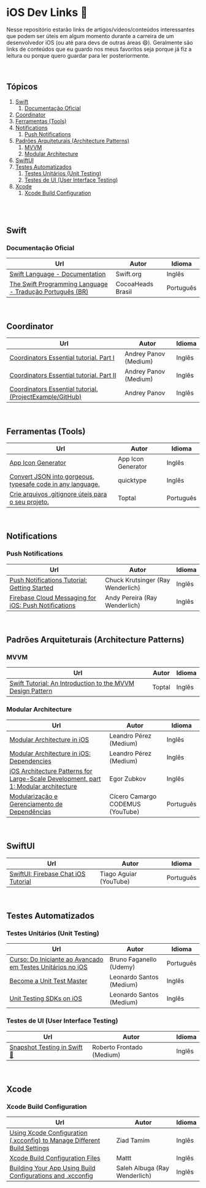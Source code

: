 # iOS Dev Links 🔗

Nesse repositório estarão links de artigos/vídeos/conteúdos interessantes que podem ser úteis em algum momento durante a carreira de um desenvolvedor iOS (ou até para devs de outras áreas 😄). Geralmente são links de conteúdos que eu guardo nos meus favoritos seja porque já fiz a leitura ou porque quero guardar para ler posteriormente.

<br>


## Tópicos

1. [Swift](#swift)
    1. [Documentação Oficial](#documentação-oficial)
2. [Coordinator](#coordinator)
3. [Ferramentas (Tools)](#ferramentas-tools)
4. [Notifications](#notifications)
    1. [Push Notifications](#push-notifications)
5. [Padrões Arquiteturais (Architecture Patterns)](#padrões-arquiteturais-architecture-patterns)
    1. [MVVM](#mvvm)
    2. [Modular Architecture](#modular-architecture)
6. [SwiftUI](#swiftui)
7. [Testes Automatizados](#testes-automatizados)
    1. [Testes Unitários (Unit Testing)](#testes-unitários-unit-testing)
    2. [Testes de UI (User Interface Testing)](#testes-de-ui-user-interface-testing)
8. [Xcode](#xcode)
    1. [Xcode Build Configuration](#xcode-build-configuration)


<br><br>

## Swift

### Documentação Oficial

Url | Autor | Idioma
--- | --- | ---
[Swift Language - Documentation](https://www.swift.org/documentation/) | Swift.org | Inglês
[The Swift Programming Language - Tradução Português (BR)](https://github.com/CocoaHeadsBrasil/the-swift-programming-language-in-portuguese-br) | CocoaHeads Brasil | Português

<br>

## Coordinator

Url | Autor | Idioma
--- | --- | ---
[Coordinators Essential tutorial. Part I](https://medium.com/blacklane-engineering/coordinators-essential-tutorial-part-i-376c836e9ba7#.hgv4r6y6p) | Andrey Panov (Medium) | Inglês
[Coordinators Essential tutorial. Part II](https://medium.com/blacklane-engineering/coordinators-essential-tutorial-part-ii-b5ab3eb4a74) | Andrey Panov (Medium) | Inglês
[Coordinators Essential tutorial. (ProjectExample/GitHub)](https://github.com/AndreyPanov/ApplicationCoordinator) | Andrey Panov | Inglês

<br>

## Ferramentas (Tools)

Url | Autor | Idioma
--- | --- | ---
[App Icon Generator](https://appicon.co/) | App Icon Generator | Inglês
[Convert JSON into gorgeous, typesafe code in any language.](https://app.quicktype.io/) | quicktype | Inglês
[Crie arquivos .gitignore úteis para o seu projeto.](https://www.toptal.com/developers/gitignore) | Toptal | Português


<br>

## Notifications

### Push Notifications

Url | Autor | Idioma
--- | --- | ---
[Push Notifications Tutorial: Getting Started](https://www.raywenderlich.com/11395893-push-notifications-tutorial-getting-started) | Chuck Krutsinger (Ray Wenderlich) | Inglês
[Firebase Cloud Messaging for iOS: Push Notifications](https://www.raywenderlich.com/20201639-firebase-cloud-messaging-for-ios-push-notifications) | Andy Pereira (Ray Wenderlich) | Inglês

<br>


## Padrões Arquiteturais (Architecture Patterns)

### MVVM

Url | Autor | Idioma
--- | --- | ---
[Swift Tutorial: An Introduction to the MVVM Design Pattern](https://www.toptal.com/ios/swift-tutorial-introduction-to-mvvm) | Toptal | Inglês



### Modular Architecture

Url | Autor | Idioma
--- | --- | ---
[Modular Architecture in iOS](https://medium.com/flawless-app-stories/a-modular-architecture-in-swift-aafd9026aa99) | Leandro Pérez (Medium) | Inglês
[Modular Architecture in iOS: Dependencies](https://medium.com/flawless-app-stories/modular-architecture-in-ios-dependencies-1cf9b563aa1d9) | Leandro Pérez (Medium) | Inglês
[iOS Architecture Patterns for Large-Scale Development, part 1: Modular architecture](https://blog.griddynamics.com/modular-architecture-in-ios/) | Egor Zubkov | Inglês
[Modularização e Gerenciamento de Dependências](https://www.youtube.com/playlist?list=PLaaOHqWQrhKvLDbfc0yRu7I8hMypt3sXk) | Cícero Camargo CODEMUS (YouTube) | Português


<br>

## SwiftUI

Url | Autor | Idioma
--- | --- | ---
[SwiftUI: Firebase Chat iOS Tutorial](https://youtube.com/playlist?list=PLJ0AcghBBWShgAe7Pf_MB52jKceG-cWGW) | Tiago Aguiar (YouTube) | Português


<br>

## Testes Automatizados

### Testes Unitários (Unit Testing)

Url | Autor | Idioma
--- | --- | ---
[Curso: Do Iniciante ao Avançado em Testes Unitários no iOS](https://www.udemy.com/course/do-iniciante-ao-avancado-em-testes-unitarios-no-ios/) | Bruno Faganello (Udemy) | Português
[Become a Unit Test Master](https://leocoout.medium.com/become-a-unit-test-master-84f4fa276deb) | Leonardo Santos (Medium) | Inglês
[Unit Testing SDKs on iOS](https://leocoout.medium.com/unit-test-static-and-singleton-frameworks-on-ios-df4e7d77a7b8) | Leonardo Santos (Medium) | Inglês

### Testes de UI (User Interface Testing)

Url | Autor | Idioma
--- | --- | ---
[Snapshot Testing in Swift 📸](https://medium.com/dev-jam/snapshot-testing-in-swift-9d52cbec075c) | Roberto Frontado (Medium) | Inglês


<br>

## Xcode

### Xcode Build Configuration

Url | Autor | Idioma
--- | --- | ---
[Using Xcode Configuration (.xcconfig) to Manage Different Build Settings](https://www.appcoda.com/xcconfig-guide/) | Ziad Tamim | Inglês
[Xcode Build Configuration Files](https://nshipster.com/xcconfig/) | Mattt | Inglês
[Building Your App Using Build Configurations and .xcconfig](https://www.raywenderlich.com/21441177-building-your-app-using-build-configurations-and-xcconfig) | Saleh Albuga (Ray Wenderlich) | Inglês
